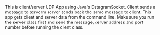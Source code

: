This is client/server UDP App using Java's DatagramSocket.
Client sends a message to serverm server sends back the same message to client.
This app gets client and server data from the command line.
Make sure you run the server class first and send the message, server address and port number before running the client class.
